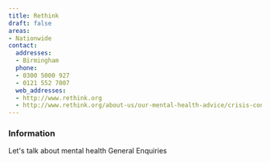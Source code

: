 ```yaml
---
title: Rethink
draft: false
areas:
- Nationwide
contact:
  addresses:
  - Birmingham
  phone:
  - 0300 5000 927
  - 0121 552 7007
  web_addresses:
  - http://www.rethink.org
  - http://www.rethink.org/about-us/our-mental-health-advice/crisis-contacts
---
```


### Information
Let's talk about mental health
General Enquiries

